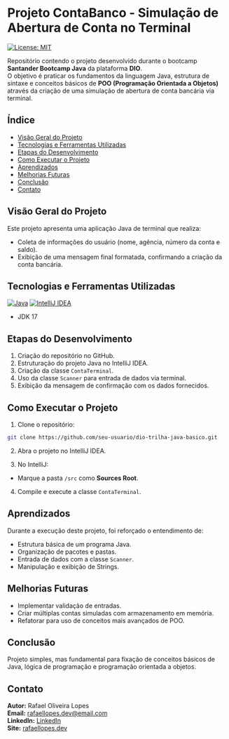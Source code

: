 # Projeto ContaBanco - Simulação de Abertura de Conta no Terminal

[![License: MIT](https://img.shields.io/badge/License-MIT-yellow.svg?style=for-the-badge)](https://opensource.org/licenses/MIT)

Repositório contendo o projeto desenvolvido durante o bootcamp **Santander Bootcamp Java** da plataforma **DIO**.  
O objetivo é praticar os fundamentos da linguagem Java, estrutura de sintaxe e conceitos básicos de **POO (Programação Orientada a Objetos)** através da criação de uma simulação de abertura de conta bancária via terminal.

## Índice

- [Visão Geral do Projeto](#visão-geral-do-projeto)
- [Tecnologias e Ferramentas Utilizadas](#tecnologias-e-ferramentas-utilizadas)
- [Etapas do Desenvolvimento](#etapas-do-desenvolvimento)
- [Como Executar o Projeto](#como-executar-o-projeto)
- [Aprendizados](#aprendizados)
- [Melhorias Futuras](#melhorias-futuras)
- [Conclusão](#conclusão)
- [Contato](#contato)

## Visão Geral do Projeto

Este projeto apresenta uma aplicação Java de terminal que realiza:

- Coleta de informações do usuário (nome, agência, número da conta e saldo).
- Exibição de uma mensagem final formatada, confirmando a criação da conta bancária.

## Tecnologias e Ferramentas Utilizadas

[![Java](https://img.shields.io/badge/Java-ED8B00?style=for-the-badge&logo=java)](https://www.java.com/)
[![IntelliJ IDEA](https://img.shields.io/badge/IntelliJ%20IDEA-000000.svg?style=for-the-badge&logo=intellij-idea&logoColor=white)](https://www.jetbrains.com/idea/)

- JDK 17

## Etapas do Desenvolvimento

1. Criação do repositório no GitHub.
2. Estruturação do projeto Java no IntelliJ IDEA.
3. Criação da classe `ContaTerminal`.
4. Uso da classe `Scanner` para entrada de dados via terminal.
5. Exibição da mensagem de confirmação com os dados fornecidos.

## Como Executar o Projeto

1. Clone o repositório:

```bash
git clone https://github.com/seu-usuario/dio-trilha-java-basico.git
```

2. Abra o projeto no IntelliJ IDEA.

3. No IntelliJ:
-  Marque a pasta `/src` como **Sources Root**.

4. Compile e execute a classe `ContaTerminal`.

## Aprendizados

Durante a execução deste projeto, foi reforçado o entendimento de:

- Estrutura básica de um programa Java.
- Organização de pacotes e pastas.
- Entrada de dados com a classe `Scanner`.
- Manipulação e exibição de Strings.

## Melhorias Futuras

- Implementar validação de entradas.
- Criar múltiplas contas simuladas com armazenamento em memória.
- Refatorar para uso de conceitos mais avançados de POO.

## Conclusão

Projeto simples, mas fundamental para fixação de conceitos básicos de Java, lógica de programação e programação orientada a objetos.

## Contato

**Autor:** Rafael Oliveira Lopes  
**Email:** rafaellopes.dev@email.com  
**LinkedIn:** [LinkedIn](https://www.linkedin.com/in/rafael-lopes-desenvolvedor-fullstack/)  
**Site:** [rafaellopes.dev](https://rafaellopes.dev)
